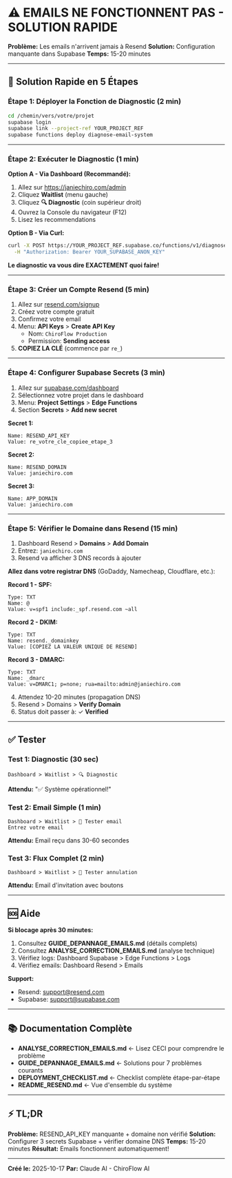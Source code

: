 # ⚠️ EMAILS NE FONCTIONNENT PAS - SOLUTION RAPIDE

**Problème:** Les emails n'arrivent jamais à Resend
**Solution:** Configuration manquante dans Supabase
**Temps:** 15-20 minutes

---

## 🚀 Solution Rapide en 5 Étapes

### Étape 1: Déployer la Fonction de Diagnostic (2 min)

```bash
cd /chemin/vers/votre/projet
supabase login
supabase link --project-ref YOUR_PROJECT_REF
supabase functions deploy diagnose-email-system
```

---

### Étape 2: Exécuter le Diagnostic (1 min)

**Option A - Via Dashboard (Recommandé):**
1. Allez sur https://janiechiro.com/admin
2. Cliquez **Waitlist** (menu gauche)
3. Cliquez **🔍 Diagnostic** (coin supérieur droit)
4. Ouvrez la Console du navigateur (F12)
5. Lisez les recommendations

**Option B - Via Curl:**
```bash
curl -X POST https://YOUR_PROJECT_REF.supabase.co/functions/v1/diagnose-email-system \
  -H "Authorization: Bearer YOUR_SUPABASE_ANON_KEY"
```

**Le diagnostic va vous dire EXACTEMENT quoi faire!**

---

### Étape 3: Créer un Compte Resend (5 min)

1. Allez sur [resend.com/signup](https://resend.com/signup)
2. Créez votre compte gratuit
3. Confirmez votre email
4. Menu: **API Keys** > **Create API Key**
   - Nom: `ChiroFlow Production`
   - Permission: **Sending access**
5. **COPIEZ LA CLÉ** (commence par `re_`)

---

### Étape 4: Configurer Supabase Secrets (3 min)

1. Allez sur [supabase.com/dashboard](https://supabase.com/dashboard)
2. Sélectionnez votre projet dans le dashboard
3. Menu: **Project Settings** > **Edge Functions**
4. Section **Secrets** > **Add new secret**

**Secret 1:**
```
Name: RESEND_API_KEY
Value: re_votre_cle_copiee_etape_3
```

**Secret 2:**
```
Name: RESEND_DOMAIN
Value: janiechiro.com
```

**Secret 3:**
```
Name: APP_DOMAIN
Value: janiechiro.com
```

---

### Étape 5: Vérifier le Domaine dans Resend (15 min)

1. Dashboard Resend > **Domains** > **Add Domain**
2. Entrez: `janiechiro.com`
3. Resend va afficher 3 DNS records à ajouter

**Allez dans votre registrar DNS** (GoDaddy, Namecheap, Cloudflare, etc.):

**Record 1 - SPF:**
```
Type: TXT
Name: @
Value: v=spf1 include:_spf.resend.com ~all
```

**Record 2 - DKIM:**
```
Type: TXT
Name: resend._domainkey
Value: [COPIEZ LA VALEUR UNIQUE DE RESEND]
```

**Record 3 - DMARC:**
```
Type: TXT
Name: _dmarc
Value: v=DMARC1; p=none; rua=mailto:admin@janiechiro.com
```

4. Attendez 10-20 minutes (propagation DNS)
5. Resend > Domains > **Verify Domain**
6. Status doit passer à: ✓ **Verified**

---

## ✅ Tester

### Test 1: Diagnostic (30 sec)
```
Dashboard > Waitlist > 🔍 Diagnostic
```
**Attendu:** "✅ Système opérationnel!"

### Test 2: Email Simple (1 min)
```
Dashboard > Waitlist > 📧 Tester email
Entrez votre email
```
**Attendu:** Email reçu dans 30-60 secondes

### Test 3: Flux Complet (2 min)
```
Dashboard > Waitlist > 🧪 Tester annulation
```
**Attendu:** Email d'invitation avec boutons

---

## 🆘 Aide

**Si blocage après 30 minutes:**

1. Consultez **GUIDE_DEPANNAGE_EMAILS.md** (détails complets)
2. Consultez **ANALYSE_CORRECTION_EMAILS.md** (analyse technique)
3. Vérifiez logs: Dashboard Supabase > Edge Functions > Logs
4. Vérifiez emails: Dashboard Resend > Emails

**Support:**
- Resend: support@resend.com
- Supabase: support@supabase.com

---

## 📚 Documentation Complète

- **ANALYSE_CORRECTION_EMAILS.md** ← Lisez CECI pour comprendre le problème
- **GUIDE_DEPANNAGE_EMAILS.md** ← Solutions pour 7 problèmes courants
- **DEPLOYMENT_CHECKLIST.md** ← Checklist complète étape-par-étape
- **README_RESEND.md** ← Vue d'ensemble du système

---

## ⚡ TL;DR

**Problème:** RESEND_API_KEY manquante + domaine non vérifié
**Solution:** Configurer 3 secrets Supabase + vérifier domaine DNS
**Temps:** 15-20 minutes
**Résultat:** Emails fonctionnent automatiquement!

---

**Créé le:** 2025-10-17
**Par:** Claude AI - ChiroFlow AI
